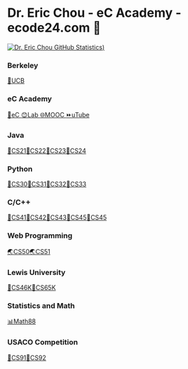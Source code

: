 # Dr. Eric Chou - eC Academy - ecode24.com 👋
[![Dr. Eric Chou GitHub Statistics](https://github-readme-stats.vercel.app/api?username=echou510&show_icons=true&theme=tokyonight))
](https://github.com/echou510/github-readme-stats)

### Berkeley
[🐻UCB ](https://github.com/echou510/UC_Berkeley)
### eC Academy
[🌝eC ](http://www.ecode24.com)[😊Lab ](https://www.ecode24.com/moodle/)[🌐MOOC ](https://www.ecodehacker.com/)[⏩uTube ](https://www.youtube.com/c/EricChouPhD)
### Java
[🍵CS21](#)[🍵CS22](#)[🍵CS23](#)[🍵CS24](#)
### Python
[🐍CS30](#)[🐍CS31](#)[🐍CS32](#)[🐍CS33](#)
### C/C++
[🔵CS41](#)[🔵CS42](#)[🔵CS43](#)[🔵CS45](#)[🔵CS45](#)
### Web Programming
[🌏CS50](https://github.com/echou510/CS50_WebDesign)[🌏CS51](https://github.com/echou510/CS51APCSP)
### Lewis University
[💒CS46K](#)[💒CS65K](https://github.com/echou510/CS75Robotics)
### Statistics and Math
[📊Math88](#)
### USACO Competition
[🐄CS91](#)[🐄CS92](#)
<!--
**echou510/echou510** is a ✨ _special_ ✨ repository because its `README.md` (this file) appears on your GitHub profile.

Here are some ideas to get you started:

- 🔭 I’m currently working on ...
- 🌱 I’m currently learning ...
- 👯 I’m looking to collaborate on ...
- 🤔 I’m looking for help with ...
- 💬 Ask me about ...
- 📫 How to reach me: ...
- 😄 Pronouns: ...
- ⚡ Fun fact: ...
-->
